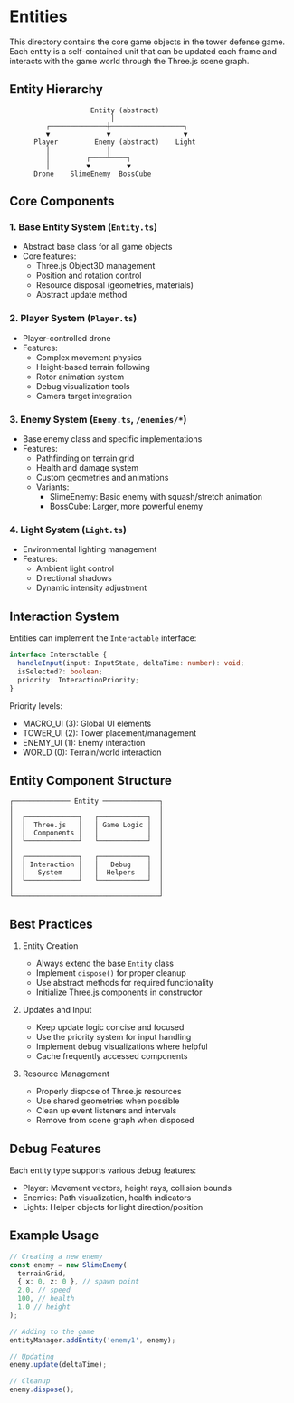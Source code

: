 # Entities

This directory contains the core game objects in the tower defense game. Each entity is a self-contained unit that can be updated each frame and interacts with the game world through the Three.js scene graph.

## Entity Hierarchy

```ascii
                    Entity (abstract)
                         │
         ┌──────────────┼──────────────────┐
         ▼              ▼                  ▼
      Player         Enemy (abstract)    Light
         │              │
         │         ┌────┴────┐
         │         ▼         ▼
      Drone    SlimeEnemy  BossCube
```

## Core Components

### 1. Base Entity System (`Entity.ts`)

- Abstract base class for all game objects
- Core features:
  - Three.js Object3D management
  - Position and rotation control
  - Resource disposal (geometries, materials)
  - Abstract update method

### 2. Player System (`Player.ts`)

- Player-controlled drone
- Features:
  - Complex movement physics
  - Height-based terrain following
  - Rotor animation system
  - Debug visualization tools
  - Camera target integration

### 3. Enemy System (`Enemy.ts`, `/enemies/*`)

- Base enemy class and specific implementations
- Features:
  - Pathfinding on terrain grid
  - Health and damage system
  - Custom geometries and animations
  - Variants:
    - SlimeEnemy: Basic enemy with squash/stretch animation
    - BossCube: Larger, more powerful enemy

### 4. Light System (`Light.ts`)

- Environmental lighting management
- Features:
  - Ambient light control
  - Directional shadows
  - Dynamic intensity adjustment

## Interaction System

Entities can implement the `Interactable` interface:

```typescript
interface Interactable {
  handleInput(input: InputState, deltaTime: number): void;
  isSelected?: boolean;
  priority: InteractionPriority;
}
```

Priority levels:

- MACRO_UI (3): Global UI elements
- TOWER_UI (2): Tower placement/management
- ENEMY_UI (1): Enemy interaction
- WORLD (0): Terrain/world interaction

## Entity Component Structure

```ascii
┌────────────── Entity ──────────────┐
│                                    │
│  ┌─────────────┐   ┌────────────┐  │
│  │  Three.js   │   │ Game Logic │  │
│  │  Components │   │            │  │
│  └─────────────┘   └────────────┘  │
│                                    │
│  ┌─────────────┐   ┌────────────┐  │
│  │ Interaction │   │   Debug    │  │
│  │   System    │   │  Helpers   │  │
│  └─────────────┘   └────────────┘  │
│                                    │
└────────────────────────────────────┘
```

## Best Practices

1. Entity Creation

   - Always extend the base `Entity` class
   - Implement `dispose()` for proper cleanup
   - Use abstract methods for required functionality
   - Initialize Three.js components in constructor

2. Updates and Input

   - Keep update logic concise and focused
   - Use the priority system for input handling
   - Implement debug visualizations where helpful
   - Cache frequently accessed components

3. Resource Management
   - Properly dispose of Three.js resources
   - Use shared geometries when possible
   - Clean up event listeners and intervals
   - Remove from scene graph when disposed

## Debug Features

Each entity type supports various debug features:

- Player: Movement vectors, height rays, collision bounds
- Enemies: Path visualization, health indicators
- Lights: Helper objects for light direction/position

## Example Usage

```typescript
// Creating a new enemy
const enemy = new SlimeEnemy(
  terrainGrid,
  { x: 0, z: 0 }, // spawn point
  2.0, // speed
  100, // health
  1.0 // height
);

// Adding to the game
entityManager.addEntity('enemy1', enemy);

// Updating
enemy.update(deltaTime);

// Cleanup
enemy.dispose();
```
